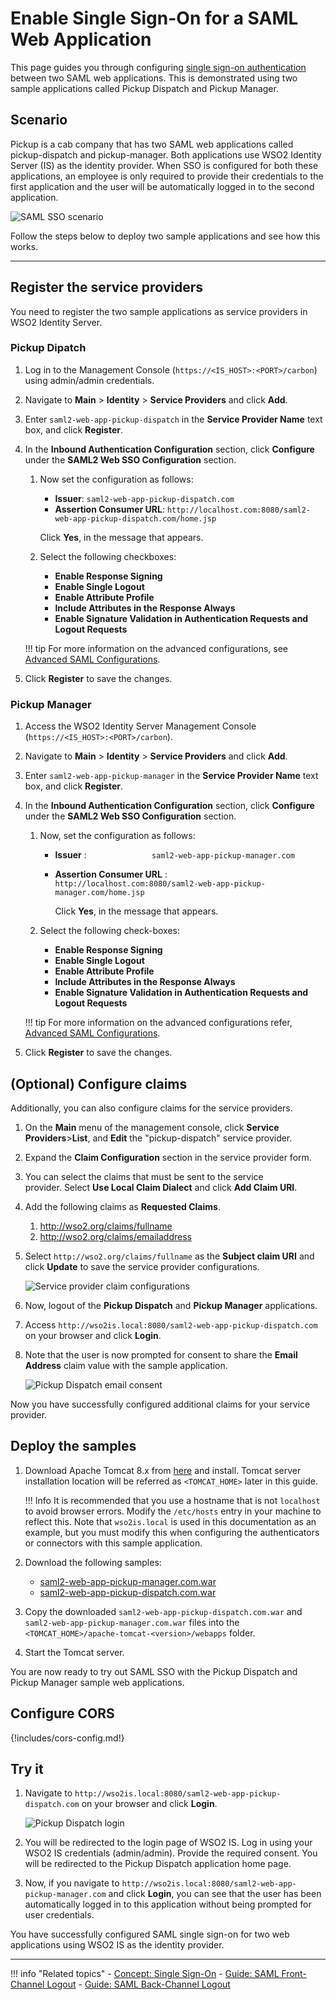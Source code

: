 # Enable Single Sign-On for a SAML Web Application

This page guides you through configuring [single sign-on authentication]({{base_path}}/references/concepts/single-sign-on) between two SAML web applications. This is demonstrated using two sample applications called Pickup Dispatch and Pickup Manager.

## Scenario

Pickup is a cab company that has two SAML web applications called pickup-dispatch and pickup-manager. Both applications use WSO2 Identity Server (IS) as the identity provider. When SSO is configured for both these applications, an employee is only required to provide their credentials to the first application and the user will be automatically logged in to the second application.

![SAML SSO scenario]({{base_path}}/assets/img/samples/saml-sso-scenario-diagram.png)

Follow the steps below to deploy two sample applications and see how this works. 

----

## Register the service providers

You need to register the two sample applications as service providers in WSO2 Identity Server.

### Pickup Dipatch

1.  Log in to the Management Console (`https://<IS_HOST>:<PORT>/carbon`) using admin/admin credentials. 

2.  Navigate to **Main** > **Identity** > **Service Providers** and click **Add**.

3.  Enter `saml2-web-app-pickup-dispatch` in the **Service Provider Name** text box,
    and click **Register**.

4.  In the **Inbound Authentication Configuration** section, click
    **Configure** under the **SAML2 Web SSO Configuration** section.

    1.  Now set the configuration as follows:

        -   **Issuer**: `saml2-web-app-pickup-dispatch.com`
        -   **Assertion Consumer URL**:  `http://localhost.com:8080/saml2-web-app-pickup-dispatch.com/home.jsp`                       
        
        Click **Yes**, in the message that appears.

    2.  Select the following checkboxes:

        -   **Enable Response Signing**
        -   **Enable Single Logout**
        -   **Enable Attribute Profile**
        -   **Include Attributes in the Response Always**
        -   **Enable Signature Validation in Authentication Requests and Logout Requests**
    
    !!! tip
        For more information on the advanced configurations, see [Advanced SAML Configurations]({{base_path}}/guides/login/saml-app-config-advanced/).

5.  Click **Register** to save the changes.  

### Pickup Manager

1.  Access the WSO2 Identity Server Management Console (`https://<IS_HOST>:<PORT>/carbon`).

2.  Navigate to **Main** > **Identity** > **Service Providers** and click **Add**.

3.  Enter `saml2-web-app-pickup-manager` in the **Service Provider Name** text box,
    and click **Register**.

4.  In the **Inbound Authentication Configuration** section, click
    **Configure** under the **SAML2 Web SSO Configuration** section.

    1.  Now, set the configuration as follows:

        -   **Issuer** : `               saml2-web-app-pickup-manager.com             `

        -   **Assertion Consumer URL** :
            `                               http://localhost.com:8080/saml2-web-app-pickup-manager.com/home.jsp`                        
                 
            Click **Yes**, in the message that appears.

    2.  Select the following check-boxes:
        -   **Enable Response Signing**
        -   **Enable Single Logout**
        -   **Enable Attribute Profile**
        -   **Include Attributes in the Response Always** 
        -   **Enable Signature Validation in Authentication Requests and Logout Requests**          
    
    !!! tip
        For more information on the advanced configurations
        refer, [Advanced SAML Configurations]({{base_path}}/guides/login/saml-app-config-advanced).

5.  Click **Register** to save the changes. 

## (Optional) Configure claims

Additionally, you can also configure claims for the service providers.

1. On the **Main** menu of the management console, click **Service Providers**>**List**, and **Edit** the "pickup-dispatch" service provider.

2. Expand the **Claim Configuration** section in the service provider form.

3. You can select the claims that must be sent to the service provider. Select **Use Local Claim Dialect** and click **Add Claim URI**.

4. Add the following claims as **Requested Claims**. 
	1. http://wso2.org/claims/fullname
	2. http://wso2.org/claims/emailaddress

5. Select `http://wso2.org/claims/fullname` as the **Subject claim URI** and click **Update** to save the service provider configurations. 

    ![Service provider claim configurations]({{base_path}}/assets/img/samples/dispatch-configure-claims.png)

6. Now, logout of the **Pickup Dispatch** and **Pickup Manager** applications.

7. Access `http://wso2is.local:8080/saml2-web-app-pickup-dispatch.com` on your browser and click **Login**.

8. Note that the user is now prompted for consent to share the **Email Address** claim value with the sample application.  

    ![Pickup Dispatch email consent]({{base_path}}/assets/img/samples/dispatch-email-consent.png)

Now you have successfully configured additional claims for your service provider.

## Deploy the samples

1.  Download Apache Tomcat 8.x from [here](https://tomcat.apache.org/download-80.cgi) and install. Tomcat
server installation location will be referred as `<TOMCAT_HOME>` later
in this guide.
        
    !!! Info
        It is recommended that you use a hostname that is not `localhost` to avoid browser errors. Modify the `/etc/hosts` entry in your machine to reflect this. Note that `wso2is.local` is used in this documentation as an example, but you must modify this when configuring the authenticators or connectors with this sample application.

2.  Download the following samples:
    -   [saml2-web-app-pickup-manager.com.war](https://github.com/wso2/samples-is/releases/download/v4.3.0/saml2-web-app-pickup-manager.com.war)
    -   [saml2-web-app-pickup-dispatch.com.war](https://github.com/wso2/samples-is/releases/download/v4.3.0/saml2-web-app-pickup-dispatch.com.war)

3.  Copy the downloaded `saml2-web-app-pickup-dispatch.com.war` and `saml2-web-app-pickup-manager.com.war` files into the `<TOMCAT_HOME>/apache-tomcat-<version>/webapps` folder. 

4.  Start the Tomcat server.

You are now ready to try out SAML SSO with the Pickup Dispatch and Pickup Manager sample web applications.

## Configure CORS

{!includes/cors-config.md!}

## Try it

1. Navigate to `http://wso2is.local:8080/saml2-web-app-pickup-dispatch.com` on your browser and click **Login**.

    ![Pickup Dispatch login]({{base_path}}/assets/img/samples/dispatch-login.png)

2. You will be redirected to the login page of WSO2 IS. Log in using your WSO2 IS credentials (admin/admin). Provide the required consent.
You will be redirected to the Pickup Dispatch application home page.

3. Now, if you navigate to `http://wso2is.local:8080/saml2-web-app-pickup-manager.com` and click **Login**, you can see that the user has been automatically logged in to this application without being prompted for user credentials.

You have successfully configured SAML single sign-on for two web applications using WSO2 IS as the identity provider. 

----

!!! info "Related topics"
    - [Concept: Single Sign-On]({{base_path}}/references/concepts/single-sign-on)
    - [Guide: SAML Front-Channel Logout]({{base_path}}/saml-front-channel-logout)
    - [Guide: SAML Back-Channel Logout]({{base_path}}/saml-back-channel-logout)